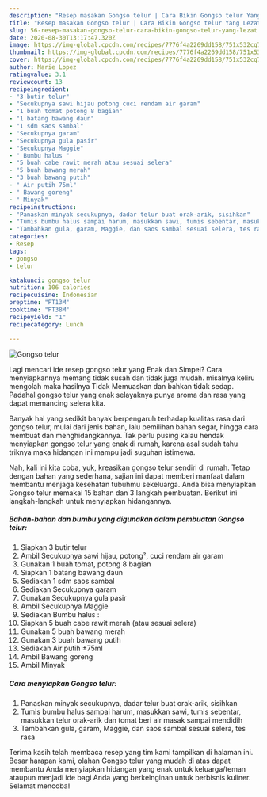```yaml
---
description: "Resep masakan Gongso telur | Cara Bikin Gongso telur Yang Lezat"
title: "Resep masakan Gongso telur | Cara Bikin Gongso telur Yang Lezat"
slug: 56-resep-masakan-gongso-telur-cara-bikin-gongso-telur-yang-lezat
date: 2020-08-30T13:17:47.320Z
image: https://img-global.cpcdn.com/recipes/7776f4a2269dd158/751x532cq70/gongso-telur-foto-resep-utama.jpg
thumbnail: https://img-global.cpcdn.com/recipes/7776f4a2269dd158/751x532cq70/gongso-telur-foto-resep-utama.jpg
cover: https://img-global.cpcdn.com/recipes/7776f4a2269dd158/751x532cq70/gongso-telur-foto-resep-utama.jpg
author: Marie Lopez
ratingvalue: 3.1
reviewcount: 13
recipeingredient:
- "3 butir telur"
- "Secukupnya sawi hijau potong cuci rendam air garam"
- "1 buah tomat potong 8 bagian"
- "1 batang bawang daun"
- "1 sdm saos sambal"
- "Secukupnya garam"
- "Secukupnya gula pasir"
- "Secukupnya Maggie"
- " Bumbu halus "
- "5 buah cabe rawit merah atau sesuai selera"
- "5 buah bawang merah"
- "3 buah bawang putih"
- " Air putih 75ml"
- " Bawang goreng"
- " Minyak"
recipeinstructions:
- "Panaskan minyak secukupnya, dadar telur buat orak-arik, sisihkan"
- "Tumis bumbu halus sampai harum, masukkan sawi, tumis sebentar, masukkan telur orak-arik dan tomat beri air masak sampai mendidih"
- "Tambahkan gula, garam, Maggie, dan saos sambal sesuai selera, tes rasa"
categories:
- Resep
tags:
- gongso
- telur

katakunci: gongso telur 
nutrition: 106 calories
recipecuisine: Indonesian
preptime: "PT13M"
cooktime: "PT38M"
recipeyield: "1"
recipecategory: Lunch

---
```



![Gongso telur](https://img-global.cpcdn.com/recipes/7776f4a2269dd158/751x532cq70/gongso-telur-foto-resep-utama.jpg)

Lagi mencari ide resep gongso telur yang Enak dan Simpel? Cara menyiapkannya memang tidak susah dan tidak juga mudah. misalnya keliru mengolah maka hasilnya Tidak Memuaskan dan bahkan tidak sedap. Padahal gongso telur yang enak selayaknya punya aroma dan rasa yang dapat memancing selera kita.

Banyak hal yang sedikit banyak berpengaruh terhadap kualitas rasa dari gongso telur, mulai dari jenis bahan, lalu pemilihan bahan segar, hingga cara membuat dan menghidangkannya. Tak perlu pusing kalau hendak menyiapkan gongso telur yang enak di rumah, karena asal sudah tahu triknya maka hidangan ini mampu jadi suguhan istimewa.




Nah, kali ini kita coba, yuk, kreasikan gongso telur sendiri di rumah. Tetap dengan bahan yang sederhana, sajian ini dapat memberi manfaat dalam membantu menjaga kesehatan tubuhmu sekeluarga. Anda bisa menyiapkan Gongso telur memakai 15 bahan dan 3 langkah pembuatan. Berikut ini langkah-langkah untuk menyiapkan hidangannya.

<!--inarticleads1-->

##### Bahan-bahan dan bumbu yang digunakan dalam pembuatan Gongso telur:

1. Siapkan 3 butir telur
1. Ambil Secukupnya sawi hijau, potong², cuci rendam air garam
1. Gunakan 1 buah tomat, potong 8 bagian
1. Siapkan 1 batang bawang daun
1. Sediakan 1 sdm saos sambal
1. Sediakan Secukupnya garam
1. Gunakan Secukupnya gula pasir
1. Ambil Secukupnya Maggie
1. Sediakan  Bumbu halus :
1. Siapkan 5 buah cabe rawit merah (atau sesuai selera)
1. Gunakan 5 buah bawang merah
1. Gunakan 3 buah bawang putih
1. Sediakan  Air putih ±75ml
1. Ambil  Bawang goreng
1. Ambil  Minyak




<!--inarticleads2-->

##### Cara menyiapkan Gongso telur:

1. Panaskan minyak secukupnya, dadar telur buat orak-arik, sisihkan
1. Tumis bumbu halus sampai harum, masukkan sawi, tumis sebentar, masukkan telur orak-arik dan tomat beri air masak sampai mendidih
1. Tambahkan gula, garam, Maggie, dan saos sambal sesuai selera, tes rasa




Terima kasih telah membaca resep yang tim kami tampilkan di halaman ini. Besar harapan kami, olahan Gongso telur yang mudah di atas dapat membantu Anda menyiapkan hidangan yang enak untuk keluarga/teman ataupun menjadi ide bagi Anda yang berkeinginan untuk berbisnis kuliner. Selamat mencoba!
